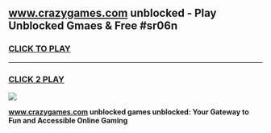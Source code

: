 
## www.crazygames.com unblocked - Play Unblocked Gmaes & Free #sr06n
<h3>
<a href="https://news.freeplayer.one?title=www.crazygames.com_unblocked&ref=24F">CLICK TO PLAY</a></h3>
<hr>

<h3>
<a href="https://news.freeplayer.one?title=www.crazygames.com_unblocked&ref=24F">CLICK 2 PLAY</a>
  
</h3>

<a href="https://news.freeplayer.one?title=www.crazygames.com_unblocked&ref=24F/"><img src="https://clearcache.store/games.png"></a>


**www.crazygames.com unblocked games unblocked: Your Gateway to Fun and Accessible Online Gaming**
